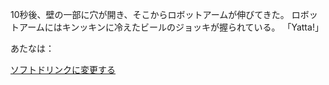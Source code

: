 10秒後、壁の一部に穴が開き、そこからロボットアームが伸びてきた。
ロボットアームにはキンッキンに冷えたビールのジョッキが握られている。
「Yatta!」

あたなは：

[ソフトドリンクに変更する](../softdrink/softdrink.md)
